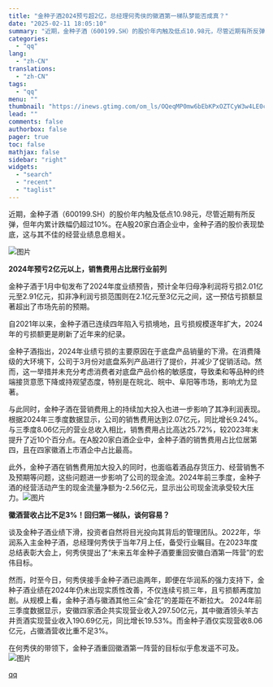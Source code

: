 ```yaml
---
title: "金种子酒2024预亏超2亿，总经理何秀侠的徽酒第一梯队梦能否成真？"
date: "2025-02-11 18:05:10"
summary: "近期，金种子酒（600199.SH）的股价年内触及低点10.98元，尽管近期有所反弹，但年内累计跌幅..."
categories:
  - "qq"
lang:
  - "zh-CN"
translations:
  - "zh-CN"
tags:
  - "qq"
menu: ""
thumbnail: "https://inews.gtimg.com/om_ls/OQeqMP0mw6bEbKPxOZTCyW3w4LE0coleyNUok4OaucydwAA_640360/0"
lead: ""
comments: false
authorbox: false
pager: true
toc: false
mathjax: false
sidebar: "right"
widgets:
  - "search"
  - "recent"
  - "taglist"
---
```


近期，金种子酒（600199.SH）的股价年内触及低点10.98元，尽管近期有所反弹，但年内累计跌幅仍超过10%。在A股20家白酒企业中，金种子酒的股价表现垫底，这与其不佳的经营业绩息息相关。

![图片](https://inews.gtimg.com/om_bt/OD5z9zc63pQvv6KEByu36UIH0K5uvBO1UymECBhV0bwuEAA/641)

**2024年预亏2亿元以上，销售费用占比居行业前列**

金种子酒于1月中旬发布了2024年度业绩预告，预计全年归母净利润将亏损2.01亿元至2.91亿元，扣非净利润亏损范围则在2.1亿元至3亿元之间，这一预估亏损额显著超出了市场先前的预期。

自2021年以来，金种子酒已连续四年陷入亏损境地，且亏损规模逐年扩大，2024年的亏损额更是刷新了近年来的纪录。

金种子酒指出，2024年业绩亏损的主要原因在于底盘产品销量的下滑。在消费降级的大环境下，公司于3月份对底盘系列产品进行了提价，并减少了促销活动。然而，这一举措并未充分考虑消费者对底盘产品价格的敏感度，导致柔和等品种的终端接货意愿下降或持观望态度，特别是在皖北、皖中、阜阳等市场，影响尤为显著。

与此同时，金种子酒在营销费用上的持续加大投入也进一步影响了其净利润表现。根据2024年三季度数据显示，公司的销售费用达到2.07亿元，同比增长9.24%。与三季度8.06亿元的营业总收入相比，销售费用占比高达25.72%，较2023年末提升了近10个百分点。在A股20家白酒企业中，金种子酒的销售费用占比位居第四，且在四家徽酒上市酒企中占比最高。

此外，金种子酒在销售费用加大投入的同时，也面临着酒品存货压力、经营销售不及预期等问题，这些问题进一步影响了公司的现金流。2024年前三季度，金种子酒的经营活动产生的现金流量净额为-2.56亿元，显示出公司现金流承受较大压力。![图片](https://inews.gtimg.com/om_bt/O9N7EwWzvFtd1384X-1k3J8ATaW2Z1SsKgfvd1mL6mX48AA/641)

**徽酒营收占比不足3%！回归第一梯队，谈何容易？**

谈及金种子酒业绩下滑，投资者自然将目光投向其背后的管理团队。2022年，华润系入主金种子酒，总经理何秀侠于当年7月上任，备受行业瞩目。在2023年度总结表彰大会上，何秀侠提出了“未来五年金种子酒要重回安徽白酒第一阵营”的宏伟目标。

然而，时至今日，何秀侠接手金种子酒已逾两年，即便在华润系的强力支持下，金种子酒业绩在2024年仍未出现实质性改善，不仅连续亏损三年，且亏损额再度加剧。从规模上看，金种子酒与徽酒其他三朵“金花”的差距在不断拉大。 2024年前三季度数据显示，安徽四家酒企共实现营业收入297.50亿元，其中徽酒领头羊古井贡酒实现营业收入190.69亿元，同比增长19.53%。而金种子酒仅实现营收8.06亿元，占徽酒营收比重不足3%。

在何秀侠的带领下，金种子酒重回徽酒第一阵营的目标似乎愈发遥不可及。![图片](https://inews.gtimg.com/om_bt/O3X2IvF6WO5WLzprK8aodoizTU0e3tRqHdXNY39BvAwWgAA/641)

[qq](https://new.qq.com/rain/a/20250211A075CW00)
